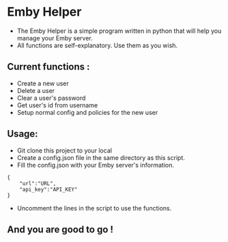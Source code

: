 # Emby Helper 
 - The Emby Helper is a simple program written in python that will help you manage your Emby server.
 - All functions are self-explanatory. Use them as you wish.

## Current functions :
- Create a new user
- Delete a user
- Clear a user's password
- Get user's id from username
- Setup normal config and policies for the new user

## Usage:
- Git clone this project to your local
- Create a config.json file in the same directory as this script.
- Fill the config.json with your Emby server's information.
```
{
    "url":"URL",
    "api_key":"API_KEY"
}
```
- Uncomment the lines in the script to use the functions.
## And you are good to go !
